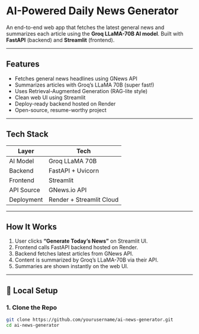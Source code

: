 # AI-Powered Daily News Generator

An end-to-end web app that fetches the latest general news and summarizes each article using the **Groq LLaMA-70B AI model**. Built with **FastAPI** (backend) and **Streamlit** (frontend).

---

## Features

-  Fetches general news headlines using GNews API
-  Summarizes articles with Groq’s LLaMA 70B (super fast!)
-  Uses Retrieval-Augmented Generation (RAG-lite style)
-  Clean web UI using Streamlit
-  Deploy-ready backend hosted on Render
-  Open-source, resume-worthy project

---

## Tech Stack

| Layer      | Tech              |
|------------|-------------------|
| AI Model   | Groq LLaMA 70B    |
| Backend    | FastAPI + Uvicorn |
| Frontend   | Streamlit         |
| API Source | GNews.io API      |
| Deployment | Render + Streamlit Cloud |

---

## How It Works

1. User clicks **“Generate Today’s News”** on Streamlit UI.
2. Frontend calls FastAPI backend hosted on Render.
3. Backend fetches latest articles from GNews API.
4. Content is summarized by Groq’s LLaMA-70B via their API.
5. Summaries are shown instantly on the web UI.

---

## 🧪 Local Setup

### 1. Clone the Repo
```bash
git clone https://github.com/yourusername/ai-news-generator.git
cd ai-news-generator
